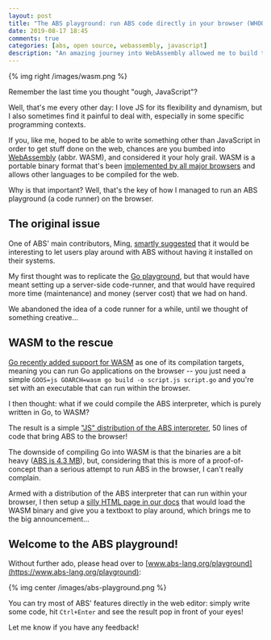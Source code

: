 ```yaml
---
layout: post
title: "The ABS playground: run ABS code directly in your browser (WHOOOOP!)"
date: 2019-08-17 18:45
comments: true
categories: [abs, open source, webassembly, javascript]
description: "An amazing journey into WebAssembly allowed me to build the ABS playground, where you can run ABS code directly in your browser."
---
```


{% img right /images/wasm.png %}

Remember the last time you thought "ough, JavaScript"?

Well, that's me every other day: I love JS for
its flexibility and dynamism, but I also sometimes find
it painful to deal with, especially in some
specific programming contexts.

If you, like me, hoped to be able to write
something other than JavaScript in order to get
stuff done on the web, chances are you bumbed
into [WebAssembly](https://en.wikipedia.org/wiki/WebAssembly) (abbr. WASM),
and considered it your holy grail. WASM
is a portable binary format that's been
[implemented by all major browsers](https://caniuse.com/#search=wasm) and
allows other languages to be compiled for the
web.

Why is that important? Well, that's the key
of how I managed to run an ABS playground
(a code runner) on the browser.

<!-- more -->

## The original issue

One of ABS' main contributors, Ming, [smartly
suggested](https://github.com/abs-lang/abs/issues/236) that it would be interesting to let
users play around with ABS without having it
installed on their systems.

My first thought was to replicate the [Go playground](https://play.golang.org/),
but that would have meant setting up a server-side
code-runner, and that would have required
more time (maintenance) and money (server cost)
that we had on hand.

We abandoned the idea of a code runner for a while,
until we thought of something creative...

## WASM to the rescue

[Go recently added support for WASM](https://github.com/golang/go/wiki/WebAssembly)
as one of its compilation targets, meaning you can
run Go applications on the browser -- you just
need a simple `GOOS=js GOARCH=wasm go build -o script.js script.go`
and you're set with an executable that can run within the
browser.

I then thought: what if we could compile the ABS interpreter,
which is purely written in Go, to WASM?

The result is a simple ["JS" distribution of the ABS
interpreter](https://github.com/abs-lang/abs/blob/4112e3ef13b595ef39e55c4be8d5314004037d62/js/js.go),
50 lines of code that bring ABS to the browser!

The downside of compiling Go into WASM is that the
binaries are a bit heavy ([ABS is 4.3 MB](https://github.com/abs-lang/abs/blob/master/docs/abs.wasm)),
but, considering that this is more of a proof-of-concept
than a serious attempt to run ABS in the browser, I
can't really complain.

Armed with a distribution of the ABS interpreter that
can run within your browser, I then setup a [silly HTML
page in our docs](https://raw.githubusercontent.com/abs-lang/abs/4112e3ef13b595ef39e55c4be8d5314004037d62/docs/playground.md)
that would load the WASM binary and give you a textboxt
to play around, which brings me to the big announcement...

## Welcome to the ABS playground!

Without further ado, please head over to
[www.abs-lang.org/playground](https://www.abs-lang.org/playground):

{% img center /images/abs-playground.png %}

You can try most of ABS' features directly in
the web editor: simply write some code, hit
`Ctrl+Enter` and see the result pop in front
of your eyes!

Let me know if you have any feedback!